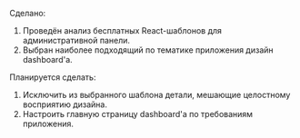 Сделано:
1) Проведён анализ бесплатных React-шаблонов для административной панели.
2) Выбран наиболее подходящий по тематике приложения дизайн dashboard'а.

Планируется сделать:
1) Исключить из выбранного шаблона детали, мешающие целостному восприятию дизайна.
2) Настроить главную страницу dashboard'а по требованиям приложения.
